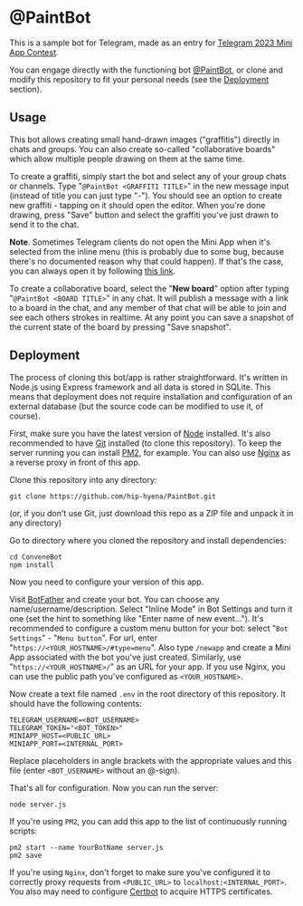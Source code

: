 # @PaintBot

This is a sample bot for Telegram, made as an entry for [Telegram 2023 Mini App Contest](https://t.me/contest/327).

You can engage directly with the functioning bot [@PaintBot](https://t.me/PaintBot), or clone and modify this repository to fit your personal needs (see the [Deployment](#Deployment) section).

## Usage

This bot allows creating small hand-drawn images ("graffitis") directly in chats and groups. You can also create so-called "collaborative boards" which allow multiple people drawing on them at the same time.

To create a graffiti, simply start the bot and select any of your group chats or channels. Type "`@PaintBot <GRAFFITI TITLE>`" in the new message input (instead of title you can just type "-"). You should see an option to create new graffiti - tapping on it should open the editor. When you're done drawing, press "Save" button and select the graffiti you've just drawn to send it to the chat.

**Note**. Sometimes Telegram clients do not open the Mini App when it's selected from the inline menu (this is probably due to some bug, because there's no documented reason why that could happen). If that's the case, you can always open it by following [this link](https://t.me/PaintBot/draw).

To create a collaborative board, select the "**New board**" option after typing "`@PaintBot <BOARD TITLE>`" in any chat. It will publish a message with a link to a board in the chat, and any member of that chat will be able to join and see each others strokes in realtime. At any point you can save a snapshot of the current state of the board by pressing "Save snapshot".

## Deployment

The process of cloning this bot/app is rather straightforward. It's written in Node.js using Express framework and all data is stored in SQLite. This means that deployment does not require installation and configuration of an external database (but the source code can be modified to use it, of course).

First, make sure you have the latest version of [Node](https://nodejs.org/en) installed. It's also recommended to have [Git](https://git-scm.com/downloads) installed (to clone this repository). To keep the server running you can install [PM2](https://pm2.keymetrics.io/), for example. You can also use [Nginx](https://nginx.org/en/download.html) as a reverse proxy in front of this app.

Clone this repository into any directory:
```
git clone https://github.com/hip-hyena/PaintBot.git
```
(or, if you don't use Git, just download this repo as a ZIP file and unpack it in any directory)

Go to directory where you cloned the repository and install dependencies:
```
cd ConveneBot
npm install
```

Now you need to configure your version of this app.

Visit [BotFather](https://t.me/BotFather) and create your bot. You can choose any name/username/description. Select "Inline Mode" in Bot Settings and turn it one (set the hint to something like "Enter name of new event..."). It's recommended to configure a custom menu button for your bot: select "`Bot Settings`" - "`Menu button`". For url, enter "`https://<YOUR_HOSTNAME>/#type=menu`". Also type `/newapp` and create a Mini App associated with the bot you've just created. Similarly, use "`https://<YOUR_HOSTNAME>/`" as an URL for your app. If you use Nginx, you can use the public path you've configured as `<YOUR_HOSTNAME>`.

Now create a text file named `.env` in the root directory of this repository. It should have the following contents:
```
TELEGRAM_USERNAME=<BOT_USERNAME>
TELEGRAM_TOKEN="<BOT_TOKEN>"
MINIAPP_HOST=<PUBLIC_URL>
MINIAPP_PORT=<INTERNAL_PORT>
```

Replace placeholders in angle brackets with the appropriate values and this file (enter `<BOT_USERNAME>` without an @-sign).

That's all for configuration. Now you can run the server:
```
node server.js
```

If you're using `PM2`, you can add this app to the list of continuously running scripts:
```
pm2 start --name YourBotName server.js
pm2 save
```

If you're using `Nginx`, don't forget to make sure you've configured it to correctly proxy requests from `<PUBLIC_URL>` to `localhost:<INTERNAL_PORT>`. You also may need to configure [Certbot](https://certbot.eff.org/) to acquire HTTPS certificates.